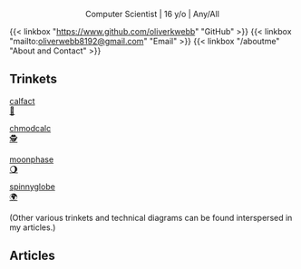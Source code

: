 <p style="text-align: center">
Computer Scientist | 16 y/o | Any/All
</p>

{{< linkbox "https://www.github.com/oliverkwebb" "GitHub" >}}
{{< linkbox "mailto:oliverwebb8192@gmail.com" "Email" >}}
{{< linkbox "/aboutme" "About and Contact" >}}

## Trinkets

<div class="trinkets">


[calfact<br> 📆](https://webb.is-a.dev/calfact/)

[chmodcalc<br> 🕵️](https://webb.is-a.dev/chmodcalc/)

[moonphase<br>🌖](https://webb.is-a.dev/moonphase/)

[spinnyglobe<br>🌍](https://webb.is-a.dev/spinnyglobe/)

</div>

(Other various trinkets and technical diagrams can be found interspersed in my articles.)

## Articles